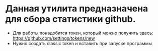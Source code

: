 # Данная утилита предназначена для сбора статистики github.

* Для работы понадобится токен, который можно получить здесь: https://github.com/settings/tokens/new
* Нужно создать classic token и вставить при запуске программы
